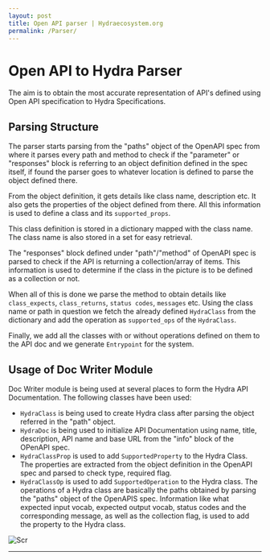 ```yaml
---
layout: post
title: Open API parser | Hydraecosystem.org
permalink: /Parser/
---
```


# Open API to Hydra Parser 

The aim is to obtain the most accurate representation of API's defined using Open API specification to Hydra Specifications. 

## Parsing Structure 

The parser starts parsing from the "paths" object of the OpenAPI spec from where it parses every path and method to check if the "parameter" or "responses" block is referring to an object definition defined in the spec itself, if found the parser goes to whatever location is defined to parse the object defined there. 

From the object definition, it gets details like class name, description etc. It also gets the properties of the object defined from there. All this information is used to define a class and its `supported_props`. 

This class definition is stored in a dictionary mapped with the class name. The class name is also stored in a set for easy retrieval.

The "responses" block defined under "path"/"method" of OpenAPI spec is parsed to check if the API is returning a collection/array of items. This information is used to determine if the class in the picture is to be defined as a collection or not. 

When all of this is done we parse the method to obtain details like `class_expects`, `class_returns`, `status codes`, `messages` etc. Using the class name or path in question we fetch the already defined `HydraClass` from the dictionary and add the operation as `supported_ops` of the `HydraClass`.

Finally, we add all the classes with or without operations defined on them to the API doc and we generate `Entrypoint` for the system.

## Usage of Doc Writer Module 

Doc Writer module is being used at several places to form the Hydra API Documentation. The following classes have been used:
- `HydraClass` is being used to create Hydra class after parsing the object referred in the "path" object.
- `HydraDoc` is being used to initialize API Documentation using name, title, description, API name and base URL from the "info" block of the OPenAPI spec.
- `HydraClassProp` is used to add `SupportedProperty` to the Hydra Class. The properties are extracted from the object definition in the OpenAPI spec and parsed to check type, required flag.
- `HydraClassOp` is used to add `SupportedOperation` to the Hydra class. The operations of a Hydra class are basically the paths obtained by parsing the "paths" object of the OpenAPIS spec. Information like what expected input vocab, expected output vocab, status codes and the corresponding message, as well as the collection flag, is used to add the property to the Hydra class.

![Scr](https://user-images.githubusercontent.com/19390504/41200793-fce5cace-6cc8-11e8-9956-5155fd94cfab.png)

---

